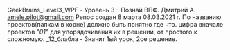 GeekBrains_Level3_WPF - Уровень 3 - Познай ВПФ.
Дмитрий А.	amele.pilot@gmail.com
Репос создан 8 марта 08.03.2021 г. 
По названию проектов(папкам в корне) должно быть понятно где что.
цифра вначале проектов "_01_" для упорядочивания их в рещении, от простого к сложномую.
_12_блабла - Значит 1ый урок, 2ое решение.

